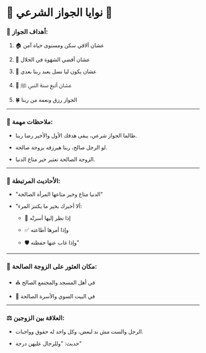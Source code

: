 # 🌸 نوايا الجواز الشرعي 🌸

### 🎯 أهداف الجواز:

1. 🏠 عشان ألاقي سكن ومستوى حياة آمن
    
2. 💖 عشان أقضي الشهَوة في الحلال
    
3. 👶 عشان يكون ليا نسل يعبد ربنا بعدي
    
4. 📿 عشان أتبع سنة النبي ﷺ
    
5. 🍀 الجواز رزق ونعمة من ربنا
    

---

### 🔑 ملاحظات مهمة:

- طالما الجواز شرعي، يبقى هدفك الأول والأخير رضا ربنا.
    
- لو الرجل صالح، ربنا هيرزقه بزوجة صالحة.
    
- الزوجة الصالحة تعتبر خير متاع الدنيا.
    

---

### 📜 الأحاديث المرتبطة:

- "الدنيا متاع وخير متاعها المرأة الصالحة"
    
- "ألا أخبرك بخير ما يكتنز المرء:
    
    - 👀 إذا نظر إليها أسرتْه
        
    - ✅ وإذا أمرها أطاعته
        
    - 🛡️ وإذا غاب عنها حفظته"
        

---

### 🏡 مكان العثور على الزوجة الصالحة:

- ⛪ في أهل المسجد والمجتمع الصالح
    
- 🏡 في البيت السوي والأسرة الصالحة
    

---

### ⚖️ العلاقة بين الزوجين:

- الرجل والست مش ند لبعض، وكل واحد له حقوق وواجبات.
    
- حديث: "وللرجال عليهن درجة"